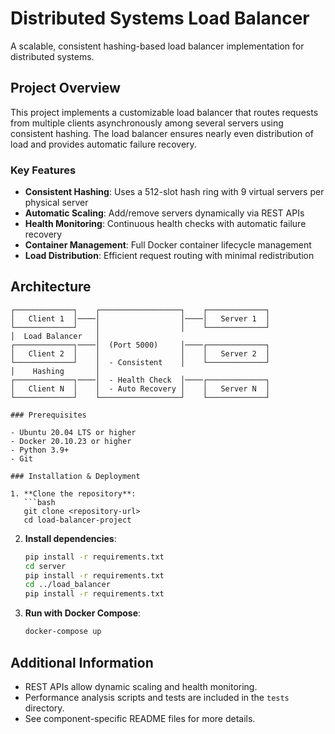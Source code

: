 # Distributed Systems Load Balancer

A scalable, consistent hashing-based load balancer implementation for distributed systems.

## Project Overview

This project implements a customizable load balancer that routes requests from multiple clients asynchronously among several servers using consistent hashing. The load balancer ensures nearly even distribution of load and provides automatic failure recovery.

### Key Features

- **Consistent Hashing**: Uses a 512-slot hash ring with 9 virtual servers per physical server
- **Automatic Scaling**: Add/remove servers dynamically via REST APIs
- **Health Monitoring**: Continuous health checks with automatic failure recovery
- **Container Management**: Full Docker container lifecycle management
- **Load Distribution**: Efficient request routing with minimal redistribution

## Architecture

```text
┌─────────────┐    ┌──────────────────┐    ┌─────────────┐
│   Client 1  │────│                  │────│   Server 1  │
└─────────────┘    │                  │    └─────────────┘
│  Load Balancer   │
┌─────────────┐────│  (Port 5000)     │────┌─────────────┐
│   Client 2  │    │                  │    │   Server 2  │
└─────────────┘    │  - Consistent    │    └─────────────┘
│    Hashing       │
┌─────────────┐────│  - Health Check  │────┌─────────────┐
│   Client N  │    │  - Auto Recovery │    │   Server N  │
└─────────────┘    └──────────────────┘    └─────────────┘

### Prerequisites

- Ubuntu 20.04 LTS or higher
- Docker 20.10.23 or higher  
- Python 3.9+
- Git

### Installation & Deployment

1. **Clone the repository**:
   ```bash
   git clone <repository-url>
   cd load-balancer-project
   ```

2. **Install dependencies**:
   ```bash
   pip install -r requirements.txt
   cd server
   pip install -r requirements.txt
   cd ../load_balancer
   pip install -r requirements.txt
   ```

3. **Run with Docker Compose**:
   ```bash
   docker-compose up
   ```

## Additional Information

- REST APIs allow dynamic scaling and health monitoring.
- Performance analysis scripts and tests are included in the `tests` directory.
- See component-specific README files for more details.
